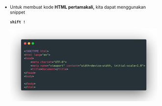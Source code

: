 * Untuk membuat kode **HTML pertamakali,** kita dapat menggunakan snippet

  **`shift !`**

  ![first-html](../images/html-1.png)
